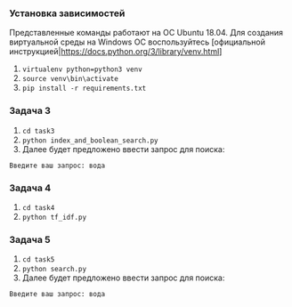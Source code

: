 ### Установка зависимостей
Представленные команды работают на ОС Ubuntu 18.04. Для создания виртуальной среды на Windows ОС воспользуйтесь [официальной инструкцией|https://docs.python.org/3/library/venv.html]

1. ```virtualenv python=python3 venv```
2. ```source venv\bin\activate```
3. ```pip install -r requirements.txt```

### Задача 3
1. ```cd task3```
2. ```python index_and_boolean_search.py```
3. Далее будет предложено ввести запрос для поиска:
```
Введите ваш запрос: вода
```

### Задача 4
1. ```cd task4```
2. ```python tf_idf.py```

### Задача 5
1. ```cd task5```
2. ```python search.py```
3. Далее будет предложено ввести запрос для поиска:
```
Введите ваш запрос: вода
```
